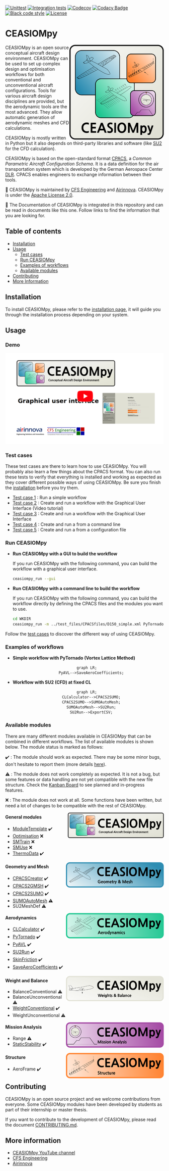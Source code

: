 [![Unittest](https://github.com/cfsengineering/CEASIOMpy/actions/workflows/unittests.yml/badge.svg)](https://github.com/cfsengineering/CEASIOMpy/actions/workflows/unittests.yml)
[![Integration tests](https://github.com/cfsengineering/CEASIOMpy/actions/workflows/integrationtests.yml/badge.svg)](https://github.com/cfsengineering/CEASIOMpy/actions/workflows/integrationtests.yml)
[![Codecov](https://codecov.io/gh/cfsengineering/CEASIOMpy/branch/main/graph/badge.svg?token=d6cyUEOmOQ)](https://codecov.io/gh/cfsengineering/CEASIOMpy)
[![Codacy Badge](https://app.codacy.com/project/badge/Grade/a2bd41b9be294e578382ca3f20281c85)](https://www.codacy.com/gh/cfsengineering/CEASIOMpy/dashboard?utm_source=github.com&amp;utm_medium=referral&amp;utm_content=cfsengineering/CEASIOMpy&amp;utm_campaign=Badge_Grade)
[![Black code style](https://img.shields.io/badge/code%20style-black-000000.svg)](https://github.com/psf/black)
[![License](https://img.shields.io/badge/license-Apache%202-blue.svg)](https://github.com/cfsengineering/CEASIOMpy/blob/main/LICENSE)

# CEASIOMpy

<img align="right" width="300" height="300" src="documents/logos/CEASIOMpy_main_logos.png">

CEASIOMpy is an open source conceptual aircraft design environment. CEASIOMpy can be used to set up complex design and optimisation workflows for both conventional and unconventional aircraft configurations. Tools for various aircraft design disciplines are provided, but the aerodynamic tools are the most advanced. They allow automatic generation of aerodynamic meshes and CFD calculations.

CEASIOMpy is mostly written in Python but it also depends on third-party libraries and software (like [SU2](https://su2code.github.io/) for the CFD calculation).

CEASIOMpy is based on the open-standard format [CPACS](https://www.cpacs.de/), a *Common Parametric Aircraft Configuration Schema*. It is a data definition for the air transportation system which is developed by the German Aerospace Center [DLR](https://www.dlr.de/). CPACS enables engineers to exchange information between their tools.

:scroll: CEASIOMpy is maintained by [CFS Engineering](https://cfse.ch/) and [Airinnova](https://airinnova.se/). CEASIOMpy is under the [Apache License 2.0](https://github.com/cfsengineering/CEASIOMpy/blob/main/LICENSE).

:book: The Documentation of CEASIOMpy is integrated in this repository and can be read in documents like this one. Follow links to find the information that you are looking for.

## Table of contents

- [Installation](#installation)
- [Usage](#usage)
  - [Test cases](#test-cases)
  - [Run CEASIOMpy](#run-ceasiompy)
  - [Examples of workflows](#examples-of-workflows)
  - [Available modules](#available-modules)
- [Contributing](#contributing)
- [More Information](#more-information)

## Installation

To install CEASIOMpy, please refer to the [installation page](installation/INSTALLATION.md), it will guide you through the installation process depending on your system.

## Usage

### Demo

[![CEASIOMpy GUI Video tutorial (Test case 2)](./test_cases/test_case_2/testcase2_startvideo.png)](https://www.youtube.com/watch?v=d-AaSrF5g3k)

### Test cases

These test cases are there to learn how to use CEASIOMpy. You will probably also learn a few things about the CPACS format. You can also run these tests to verify that everything is installed and working as expected as they cover different possible ways of using CEASIOMpy. Be sure you finish the [installation](installation/INSTALLATION.md) before you try them.

- [Test case 1](test_cases/test_case_1/README.md) : Run a simple workflow
- [Test case 2](test_cases/test_case_2/README.md) : Create and run a workflow with the Graphical User Interface (Video tutorial)
- [Test case 3](test_cases/test_case_3/README.md) : Create and run a workflow with the Graphical User Interface
- [Test case 4](test_cases/test_case_4/README.md) : Create and run a from a command line
- [Test case 5](test_cases/test_case_5/README.md) : Create and run a from a configuration file

### Run CEASIOMpy

- **Run CEASIOMpy with a GUI to build the workflow**

    If you run CEASIOMpy with the following command, you can build the workflow with a graphical user interface.

    ```bash
    ceasiompy_run --gui
    ```

- **Run CEASIOMpy with a command line to build the workflow**

    If you run CEASIOMpy with the following command, you can build the workflow directly by defining the CPACS files and the modules you want to use.

    ```bash
    cd WKDIR
    ceasiompy_run -m ../test_files/CPACSfiles/D150_simple.xml PyTornado SaveAeroCoefficients
    ```

Follow the [test cases](#test-cases) to discover the different way of using CEASIOMpy.

### Examples of workflows

- **Simple workflow with PyTornado (Vortex Lattice Method)**

<div align="center">

```mermaid
  graph LR;
      PyAVL-->SaveAeroCoefficients;
```

</div>

- **Workflow with SU2 (CFD) at fixed CL**

<div align="center">

```mermaid
  graph LR;
      CLCalculator-->CPACS2SUMO;
      CPACS2SUMO-->SUMOAutoMesh;
      SUMOAutoMesh-->SU2Run;
      SU2Run-->ExportCSV;
```

</div>

### Available modules

There are many different modules available in CEASIOMpy that can be combined in different workflows. The list of available modules is shown below. The module status is marked as follows:

:heavy_check_mark: : The module should work as expected. There may be some minor bugs, don't hesitate to report them (more details [here](CONTRIBUTING.md#reporting-bugs)).

:warning: : The module does not work completely as expected. It is not a bug, but some features or data handling are not yet compatible with the new file structure. Check the [Kanban Board](https://github.com/cfsengineering/CEASIOMpy/projects/1) to see planned and in-progress features.

:x: : The module does not work at all. Some functions have been written, but need a lot of changes to be compatible with the rest of CEASIOMpy.

<img align="right" height="80" src="documents/logos/CEASIOMpy_banner_main.png">

#### General modules

- [ModuleTemplate](ceasiompy/ModuleTemplate/README.md) :heavy_check_mark:
- [Optimisation](ceasiompy/Optimisation/README.md) :x:
- [SMTrain](ceasiompy/SMTrain/README.md) :x:
- [SMUse](ceasiompy/SMUse/README.md) :x:
- [ThermoData](ceasiompy/ThermoData/README.md) :heavy_check_mark:

<img align="right" height="80" src="documents/logos/CEASIOMpy_banner_geometry.png">

#### Geometry and Mesh

- [CPACSCreator](ceasiompy/CPACSCreator/README.md) :heavy_check_mark:
- [CPACS2GMSH](ceasiompy/CPACS2GMSH/README.md) :heavy_check_mark:
- [CPACS2SUMO](ceasiompy/CPACS2SUMO/README.md) :heavy_check_mark:
- [SUMOAutoMesh](ceasiompy/SUMOAutoMesh/README.md) :warning:
- SU2MeshDef :warning:

<img align="right" height="80" src="documents/logos/CEASIOMpy_banner_aero.png">

#### Aerodynamics

- [CLCalculator](ceasiompy/CLCalculator/README.md) :heavy_check_mark:
- [PyTornado](ceasiompy/PyTornado/README.md) :heavy_check_mark:
- [PyAVL](ceasiompy/PyAVL/README.md) :heavy_check_mark:
- [SU2Run](ceasiompy/SU2Run/README.md) :heavy_check_mark:
- [SkinFriction](ceasiompy/SkinFriction/README.md) :heavy_check_mark:
- [SaveAeroCoefficients](ceasiompy/SaveAeroCoefficients/README.md) :heavy_check_mark:

<img align="right" height="80" src="documents/logos/CEASIOMpy_banner_weights.png">

#### Weight and Balance

- BalanceConventional :warning:
- BalanceUnconventional :warning:
- [WeightConventional](./ceasiompy/WeightConventional/README.md) :heavy_check_mark:
- WeightUnconventional :warning:

<img align="right" height="80" src="documents/logos/CEASIOMpy_banner_mission.png">

#### Mission Analysis

- Range :warning:
- [StaticStability](./ceasiompy/StaticStability/README.md) :heavy_check_mark:

<img align="right" height="80" src="documents/logos/CEASIOMpy_banner_structure.png">

#### Structure

- AeroFrame :heavy_check_mark:

## Contributing

CEASIOMpy is an open source project and we welcome contributions from everyone. Some CEASIOMpy modules have been developed by students as part of their internship or master thesis.

If you want to contribute to the development of CEASIOMpy, please read the document [CONTRIBUTING.md](CONTRIBUTING.md).

## More information

- [CEASIOMpy YouTube channel](https://www.youtube.com/channel/UCcGsFJV29os1Zzv66YKFRZQ)
- [CFS Engineering](https://cfse.ch/)
- [Airinnova](https://airinnova.se/)
